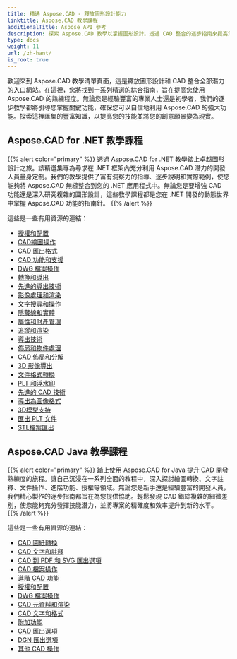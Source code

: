 ```yaml
---
title: 精通 Aspose.CAD - 釋放圖形設計能力
linktitle: Aspose.CAD 教學課程
additionalTitle: Aspose API 參考
description: 探索 Aspose.CAD 教學以掌握圖形設計。透過 CAD 整合的逐步指南來提高您的技能，並釋放您的創造潛力。
type: docs
weight: 11
url: /zh-hant/
is_root: true
---
```


歡迎來到 Aspose.CAD 教學清單頁面，這是釋放圖形設計和 CAD 整合全部潛力的入口網站。在這裡，您將找到一系列精選的綜合指南，旨在提高您使用 Aspose.CAD 的熟練程度。無論您是經驗豐富的專業人士還是初學者，我們的逐步教學都將引導您掌握關鍵功能，確保您可以自信地利用 Aspose.CAD 的強大功能。探索這裡匯集的豐富知識，以提高您的技能並將您的創意願景變為現實。

## Aspose.CAD for .NET 教學課程
{{% alert color="primary" %}}
透過 Aspose.CAD for .NET 教學踏上卓越圖形設計之旅。該精選集專為尋求在 .NET 框架內充分利用 Aspose.CAD 潛力的開發人員量身定制。我們的教學提供了富有洞察力的指導、逐步說明和實際範例，使您能夠將 Aspose.CAD 無縫整合到您的 .NET 應用程式中。無論您是要增強 CAD 功能還是深入研究複雜的圖形設計，這些教學課程都是您在 .NET 開發的動態世界中掌握 Aspose.CAD 功能的指南針。
{{% /alert %}}

這些是一些有用資源的連結：
 
- [授權和配置](./net/licensing-and-configuration/)
- [CAD繪圖操作](./net/cad-drawing-manipulation/)
- [CAD 匯出格式](./net/cad-export-formats/)
- [CAD 功能和支援](./net/cad-features-and-support/)
- [DWG 檔案操作](./net/dwg-file-manipulation/)
- [轉換和導出](./net/conversion-and-export/)
- [先進的導出技術](./net/advanced-export-techniques/)
- [影像處理和渲染](./net/image-manipulation-and-rendering/)
- [文字搜尋和操作](./net/text-search-and-manipulation/)
- [隱藏線和實體](./net/hidden-lines-and-entities/)
- [屬性和財產管理](./net/attribute-and-property-management/)
- [追蹤和渲染](./net/tracking-and-rendering/)
- [導出技術](./net/export-techniques/)
- [佈局和物件處理](./net/layout-and-object-handling/)
- [CAD 佈局和分解](./net/cad-layouts-and-decomposition/)
- [3D 影像導出](./net/3d-image-export/)
- [文件格式轉換](./net/file-format-conversion/)
- [PLT 和浮水印](./net/plt-and-watermarking/)
- [先進的 CAD 技術](./net/advanced-cad-techniques/)
- [導出為圖像格式](./net/exporting-to-image-formats/)
- [3D模型支持](./net/3d-model-support/)
- [匯出 PLT 文件](./net/exporting-plt-files/)
- [STL檔案匯出](./net/stl-file-export/)


## Aspose.CAD Java 教學課程
{{% alert color="primary" %}}
踏上使用 Aspose.CAD for Java 提升 CAD 開發熟練度的旅程。讓自己沉浸在一系列全面的教程中，深入探討繪圖轉換、文字註釋、文件操作、進階功能、授權等領域。無論您是新手還是經驗豐富的開發人員，我們精心製作的逐步指南都旨在為您提供協助。輕鬆發現 CAD 錯綜複雜的細微差別，使您能夠充分發揮技能潛力，並將專案的精確度和效率提升到新的水平。
{{% /alert %}}

這些是一些有用資源的連結：
 
- [CAD 圖紙轉換](./java/cad-drawing-conversion/)
- [CAD 文字和註釋](./java/cad-text-and-annotation/)
- [CAD 到 PDF 和 SVG 匯出選項](./java/cad-to-pdf-and-svg-export-options/)
- [CAD 檔案操作](./java/cad-file-manipulation/)
- [進階 CAD 功能](./java/advanced-cad-features/)
- [授權和配置](./java/licensing-and-configuration/)
- [DWG 檔案操作](./java/dwg-file-operations/)
- [CAD 元資料和渲染](./java/cad-meta-data-and-rendering/)
- [CAD 文字和格式](./java/cad-text-and-formatting/)
- [附加功能](./java/additional-features/)
- [CAD 匯出選項](./java/cad-export-options/)
- [DGN 匯出選項](./java/dgn-export-options/)
- [其他 CAD 操作](./java/other-cad-operations/)



